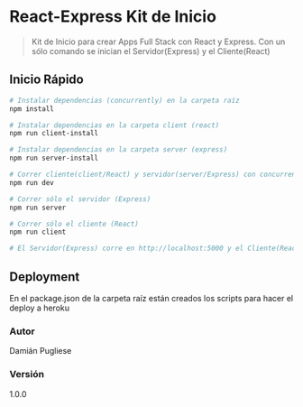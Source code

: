 # React-Express Kit de Inicio

> Kit de Inicio para crear Apps Full Stack con React y Express. Con un sólo comando se inician el Servidor(Express) y el Cliente(React)

## Inicio Rápido

``` bash
# Instalar dependencias (concurrently) en la carpeta raíz
npm install

# Instalar dependencias en la carpeta client (react)
npm run client-install

# Instalar dependencias en la carpeta server (express)
npm run server-install

# Correr cliente(client/React) y servidor(server/Express) con concurrently simultáneamente
npm run dev

# Correr sólo el servidor (Express) 
npm run server

# Correr sólo el cliente (React) 
npm run client

# El Servidor(Express) corre en http://localhost:5000 y el Cliente(React) en http://localhost:3000
```

## Deployment

En el package.json de la carpeta raíz están creados los scripts para hacer el deploy a heroku

### Autor

Damián Pugliese

### Versión

1.0.0

